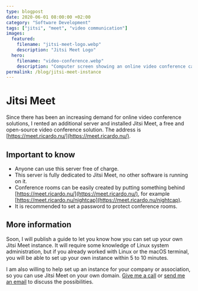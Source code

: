 ```yaml
---
type: blogpost
date: 2020-06-01 08:00:00 +02:00
category: "Software Development"
tags: ["jitsi", "meet", "video communication"]
images:
  featured:
    filename: "jitsi-meet-logo.webp"
    description: "Jitsi Meet Logo"
  hero:
    filename: "video-conference.webp"
    description: "Computer screen showing an online video conference call"
permalink: /blog/jitsi-meet-instance
---
```


# Jitsi Meet

Since there has been an increasing demand for online video conference solutions, I rented an additional server and installed Jitsi Meet, a free and open-source video conference solution. The address is [https://meet.ricardo.nu/](https://meet.ricardo.nu/).

## Important to know

- Anyone can use this server free of charge.
- This server is fully dedicated to Jitsi Meet, no other software is running on it.
- Conference rooms can be easily created by putting something behind [https://meet.ricardo.nu/](https://meet.ricardo.nu/), for example [https://meet.ricardo.nu/nightcap](https://meet.ricardo.nu/nightcap).
- It is recommended to set a password to protect conference rooms.

## More information

Soon, I will publish a guide to let you know how you can set up your own Jitsi Meet instance. It will require some knowledge of Linux system administration, but if you already worked with Linux or the macOS terminal, you will be able to set up your own instance within 5 to 10 minutes.

I am also willing to help set up an instance for your company or association, so you can use Jitsi Meet on your own domain. [Give me a call][2] or [send me an email][3] to discuss the possibilities.

[1]: /guide/jitsi-meet "Setting up Jitsi Meet on a DigitalOcean VPS"
[2]: tel:+31243010005 "Contact Ricardo by phone"
[3]: mailto:business.inquiries@ricardobalk.nl "Contact Ricardo by email"
